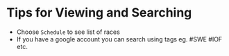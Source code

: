 # Tips for Viewing and Searching

* Choose `Schedule` to see list of races
* If you have a google account you can search using tags eg. #SWE #IOF etc.
